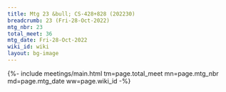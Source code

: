 ```yaml
---
title: Mtg 23 &bull; CS-428+828 (202230)
breadcrumb: 23 (Fri-28-Oct-2022)
mtg_nbr: 23
total_meet: 36
mtg_date: Fri-28-Oct-2022
wiki_id: wiki
layout: bg-image
---
```


{%- include meetings/main.html
    tm=page.total_meet
    mn=page.mtg_nbr
    md=page.mtg_date
    ww=page.wiki_id
-%}
